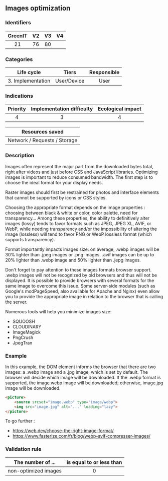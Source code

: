 ## Images optimization

### Identifiers
| GreenIT |  V2  |  V3  |  V4  |
|:-------:|:----:|:----:|:----:|
|  21     | 76   |  80  |      |

### Categories

| Life cycle |  Tiers  |  Responsible  |
|:---------:|:----:|:----:|
| 3. Implementation | User/Device | User |

### Indications

| Priority |      Implementation difficulty       |  Ecological impact    |
|:-------------------:|:-------------------------:|:---------------------:|
| 4 | 3 | 4 |

|     Resources saved      |
|:----------------------------------------------------------:|
| Network / Requests /  Storage |

### Description
Images often represent the major part from the downloaded bytes total, right after videos and just before CSS and JavaScript libraries.
Optimizing images is important to reduce consumed bandwidth. The first step is to choose the ideal format for your
display needs.

Raster images should first be restrained for photos and interface elements that cannot be supported by icons or CSS styles.

Choosing the appropriate format depends on the image properties : choosing between black & white or color, color palette, need for transparency...
Among these properties, the ability to definitively alter images (lossy) tends to favor formats such as JPEG, JPEG XL,
AVIF, or WebP, while needing transparency and/or the impossibility of altering the image (lossless) will tend to favor
PNG or WebP lossless format (which supports transparency).

Format importantly impacts images size: on average, .webp images will be 30% lighter than .jpeg
images or .png images. .avif images can be up to 20% lighter than .webp image and 50% lighter than .jepg images.

Don't forget to pay attention to these images formats browser support. .webp images will not be recognized by
old browsers and thus will not be displayed. It is possible to provide browsers with several formats for the same image to overcome this issue. Some server-side modules (such as Google's modPageSpeed, also available for Apache
and Nginx) even allow you to provide the appropriate image in relation to the browser that is calling the server.

Numerous tools will help you minimize images size:

- SQUOOSH
- CLOUDINARY
- ImageMagick
- PngCrush
- JpegTran

### Example
In this example, the DOM <picture> element informs the browser that there are two images: a .webp image and a
.jpg image, which is set by default. The browser will decide which image will be downloaded. If the .webp format is supported, the image.webp image will be downloaded; otherwise, image.jpg image will be downloaded.

```html
<picture>
    <source srcset="image.webp" type="image/webp">
    <img src="image.jpg" alt="..." loading="lazy">
</picture>
```

To go further :
 - https://web.dev/choose-the-right-image-format/
 - https://www.fasterize.com/fr/blog/webp-avif-compresser-images/

### Validation rule

| The number of ...     | is equal to or less than   |  
|-------------------|:-------------------------:|
| non-optimized images  | 0  |
